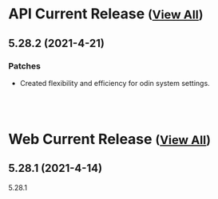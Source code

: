 
# API Current Release <small>([View All](/API.md))</small>
## 5.28.2 (2021-4-21)
### Patches 

- Created flexibility and efficiency for odin system settings.

<br><br>
# Web Current Release <small>([View All](/Web.md))</small>
## 5.28.1 (2021-4-14)
5.28.1

  